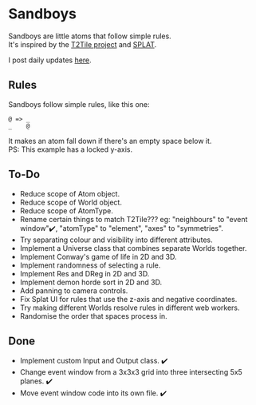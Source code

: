 # Sandboys
Sandboys are little atoms that follow simple rules.<br>
It's inspired by the [T2Tile project](https://t2tile.org/) and [SPLAT](https://github.com/DaveAckley/SPLAT).

I post daily updates [here](https://www.instagram.com/todepond/).

## Rules
Sandboys follow simple rules, like this one:
```
@ => _
_    @
```
It makes an atom fall down if there's an empty space below it.<br>
PS: This example has a locked y-axis.

## To-Do
* Reduce scope of Atom object.
* Reduce scope of World object.
* Reduce scope of AtomType.
* Rename certain things to match T2Tile??? eg: "neighbours" to "event window"✔️, "atomType" to "element", "axes" to "symmetries".
* Try separating colour and visibility into different attributes.
* Implement a Universe class that combines separate Worlds together.
* Implement Conway's game of life in 2D and 3D.
* Implement randomness of selecting a rule.
* Implement Res and DReg in 2D and 3D.
* Implement demon horde sort in 2D and 3D.
* Add panning to camera controls.
* Fix Splat UI for rules that use the z-axis and negative coordinates.
* Try making different Worlds resolve rules in different web workers.
* Randomise the order that spaces process in.

## Done
* Implement custom Input and Output class. ✔️
* Change event window from a 3x3x3 grid into three intersecting 5x5 planes. ✔️
* Move event window code into its own file. ✔️
